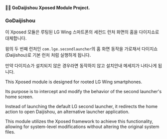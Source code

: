 **🧙‍♂️ GoDaijishou Xposed Module Project.**

### GoDaijishou 

이 Xposed 모듈은 루팅된 LG Wing 스마트폰의 세컨드 런처 화면의 홈을 다이지쇼로 대체합니다.

윙의 두 번째 런처인 `com.lge.secondlauncher`의 홈 화면 동작을 가로채서 다이지쇼(Daijishou)로 기본 런처 처럼 실행하게 됩니다.

만약 다이지쇼가 설치되지 않은 경우라면 동작하지 않고 설치안내 메세지가 나타나게 됩니다.



This Xposed module is designed for rooted LG Wing smartphones.

Its purpose is to intercept and modify the behavior of the second launcher's home screen.

Instead of launching the default LG second launcher, it redirects the home action to open Daijishou, an alternative launcher application.

This module utilizes the Xposed framework to achieve this functionality, allowing for system-level modifications without altering the original system files.
